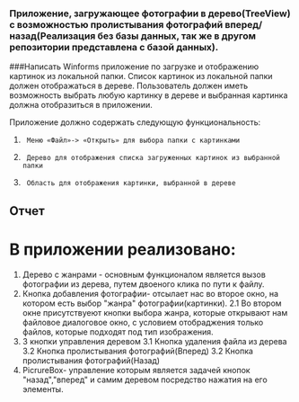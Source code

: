 ### Приложение, загружающее фотографии в дерево(TreeView) с возможностью пролистывания фотографий вперед/назад(Реализация без базы данных, так же в другом репозитории представлена с базой данных).
###Написать Winforms приложение по загрузке и отображению картинок из локальной папки. Список картинок из локальной папки должен отображаться в дереве. Пользователь должен иметь возможность выбрать любую картинку в дереве и выбранная картинка должна отобразиться в приложении.

Приложение должно содержать следующую функциональность:

1.      Меню «Файл»-> «Открыть» для выбора папки с картинками

2.      Дерево для отображения списка загруженных картинок из выбранной папки

3.      Область для отображения картинки, выбранной в дереве

## Отчет
# В приложении реализовано:
1. Дерево с жанрами - основным функционалом является вызов фотографии из дерева, путем двоеного клика по пути к файлу.
2. Кнопка добавления фотографии- отсылает нас во второе окно, на котором есть выбор "жанра" фотографии(картинки).
  2.1 Во втором окне присутствуеют кнопки выбора жанра, которые открывают нам файловое диалоговое окно, с условием 
  отобраджения только файлов, которые подходят под тип изображения.
3. 3 кнопки управления деревом
  3.1 Кнопка удаления файла из дерева
  3.2 Кнопка пролистывания фотографий(Вперед)
  3.2 Кнопка пролистывания фотографий(Назад)
4. PicrureBox- управление которым является задачей кнопок "назад","вперед" и самим деревом посредство нажатия на его элементы.
